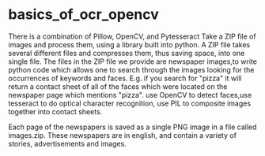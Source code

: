 # basics_of_ocr_opencv

There is a combination of Pillow, OpenCV, and Pytesseract
Take a ZIP file of images and process them, using a library built into python. A ZIP file takes several different files and compresses them, thus saving space, into one single file. The files in the ZIP file we provide are newspaper images,to write python code which allows one to search through the images looking for the occurrences of keywords and faces. E.g. if you search for "pizza" it will return a contact sheet of all of the faces which were located on the newspaper page which mentions "pizza". use OpenCV to detect faces,use tesseract to do optical character recognition,  use PIL to composite images together into contact sheets.

Each page of the newspapers is saved as a single PNG image in a file called images.zip. These newspapers are in english, and contain a variety of stories, advertisements and images.
